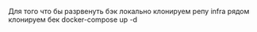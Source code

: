 Для того что бы разрвенуть бэк локально
клонируем репу infra
рядом клонируем бек
docker-compose up -d 
